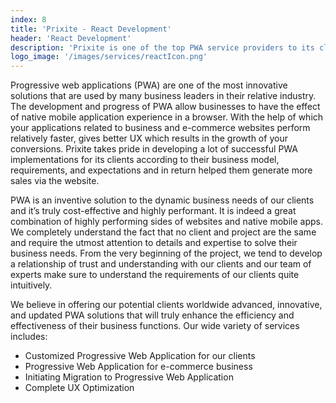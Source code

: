 ```yaml
---
index: 8
title: 'Prixite - React Development'
header: 'React Development'
description: 'Prixite is one of the top PWA service providers to its clients with progressive tools and approaches to their business needs.'
logo_image: '/images/services/reactIcon.png'
---
```


Progressive web applications (PWA) are one of the most innovative solutions that are used by many business leaders in their relative industry. The development and progress of PWA allow businesses to have the effect of native mobile application experience in a browser. With the help of which your applications related to business and e-commerce websites perform relatively faster, gives better UX which results in the growth of your conversions. Prixite takes pride in developing a lot of successful PWA implementations for its clients according to their business model, requirements, and expectations and in return helped them generate more sales via the website.


PWA is an inventive solution to the dynamic business needs of our clients and it’s truly cost-effective and highly performant. It is indeed a great combination of highly performing sides of websites and native mobile apps. We completely understand the fact that no client and project are the same and require the utmost attention to details and expertise to solve their business needs. From the very beginning of the project, we tend to develop a relationship of trust and understanding with our clients and our team of experts make sure to understand the requirements of our clients quite intuitively.


We believe in offering our potential clients worldwide advanced, innovative, and updated PWA solutions that will truly enhance the efficiency and effectiveness of their business functions. Our wide variety of services includes:


- Customized Progressive Web Application for our clients
- Progressive Web Application for e-commerce business
- Initiating Migration to Progressive Web Application
- Complete UX Optimization
